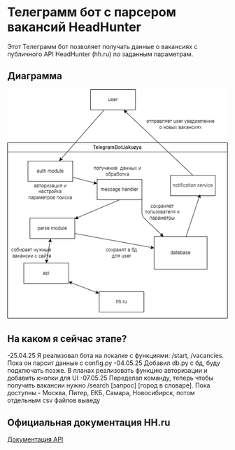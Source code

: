 # Телеграмм бот с парсером вакансий HeadHunter

Этот Телеграмм бот позволяет получать данные о вакансиях с публичного API HeadHunter (hh.ru) по заданным параметрам.

## Диаграмма

![Диаграмма](/img/hh_parse_tgbot.png)

## На каком я сейчас этапе?

-25.04.25 Я реализовал бота на локалке с функциями: /start, /vacancies. Пока он парсит данные с config.py
-04.05.25 Добавил db.py с бд, буду подключать позже. В планах реализовать функцию авторизации и добавить кнопки для UI
-07.05.25 Переделал команду, теперь чтобы получить вакансии нужно /search [запрос] [город в словаре]. Пока доступны - Москва, Питер, ЕКБ, Самара, Новосибирск, потом отдельным csv файлов выведу

## Официальная документация HH.ru

[Документация API](https://api.hh.ru/openapi/redoc#section/Obshaya-informaciya)
